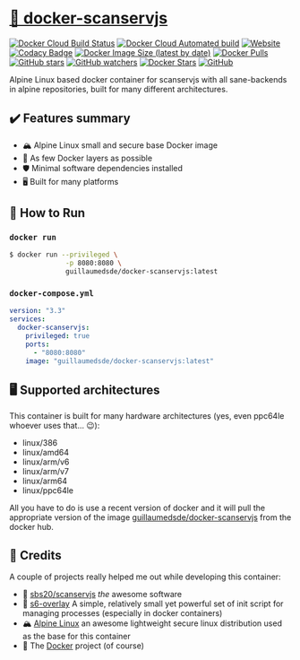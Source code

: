 # [🐋 docker-scanservjs](https://github.com/guillaumedsde/docker-scanservjs)

[![Docker Cloud Build Status](https://img.shields.io/docker/cloud/build/guillaumedsde/docker-scanservjs)](https://gitlab.com/guillaumedsde/docker-scanservjs/-/pipelines)
[![Docker Cloud Automated build](https://img.shields.io/docker/cloud/automated/guillaumedsde/docker-scanservjs)](https://gitlab.com/guillaumedsde/docker-scanservjs/-/pipelines)
[![Website](https://img.shields.io/website?label=documentation&url=https%3A%2F%2Fguillaumedsde.gitlab.io%2Fdocker-scanservjs%2F)](https://guillaumedsde.gitlab.io/docker-scanservjs/)
[![Codacy Badge](https://app.codacy.com/project/badge/Grade/27a9ea4b0a3f4e04b3b95fcd1086471f)](https://www.codacy.com/manual/guillaumedsde/docker-scanservjs?utm_source=gitlab.com&utm_medium=referral&utm_content=guillaumedsde/docker-scanservjs&utm_campaign=Badge_Grade)
[![Docker Image Size (latest by date)](https://img.shields.io/docker/image-size/guillaumedsde/docker-scanservjs)](https://hub.docker.com/r/guillaumedsde/docker-scanservjs)
[![Docker Pulls](https://img.shields.io/docker/pulls/guillaumedsde/docker-scanservjs)](https://hub.docker.com/r/guillaumedsde/docker-scanservjs)
[![GitHub stars](https://img.shields.io/github/stars/guillaumedsde/docker-scanservjs?label=Github%20stars)](https://github.com/guillaumedsde/docker-scanservjs)
[![GitHub watchers](https://img.shields.io/github/watchers/guillaumedsde/docker-scanservjs?label=Github%20Watchers)](https://github.com/guillaumedsde/docker-scanservjs)
[![Docker Stars](https://img.shields.io/docker/stars/guillaumedsde/docker-scanservjs)](https://hub.docker.com/r/guillaumedsde/docker-scanservjs)
[![GitHub](https://img.shields.io/github/license/guillaumedsde/docker-scanservjs)](https://github.com/guillaumedsde/docker-scanservjs/blob/master/LICENSE.md)

Alpine Linux based docker container for scanservjs with all sane-backends in alpine repositories, built for many different architectures.

## ✔️ Features summary

- 🏔️ Alpine Linux small and secure base Docker image
- 🤏 As few Docker layers as possible
- 🛡️ Minimal software dependencies installed
- 🖥️ Built for many platforms

## 🏁 How to Run

### `docker run`

```bash
$ docker run --privileged \
              -p 8080:8080 \
              guillaumedsde/docker-scanservjs:latest
```

### `docker-compose.yml`

```yaml
version: "3.3"
services:
  docker-scanservjs:
    privileged: true
    ports:
      - "8080:8080"
    image: "guillaumedsde/docker-scanservjs:latest"
```

## 🖥️ Supported architectures

This container is built for many hardware architectures (yes, even ppc64le whoever uses that... 😉):

- linux/386
- linux/amd64
- linux/arm/v6
- linux/arm/v7
- linux/arm64
- linux/ppc64le

All you have to do is use a recent version of docker and it will pull the appropriate version of the image [guillaumedsde/docker-scanservjs](https://hub.docker.com/repository/docker/guillaumedsde/docker-scanservjs) from the docker hub.

## 🙏 Credits

A couple of projects really helped me out while developing this container:

- 💽 [sbs20/scanservjs](https://github.com/sbs20/scanservjs) _the_ awesome software
- 🏁 [s6-overlay](https://github.com/just-containers/s6-overlay) A simple, relatively small yet powerful set of init script for managing processes (especially in docker containers)
- 🏔️ [Alpine Linux](https://alpinelinux.org/) an awesome lightweight secure linux distribution used as the base for this container
- 🐋 The [Docker](https://github.com/docker) project (of course)
